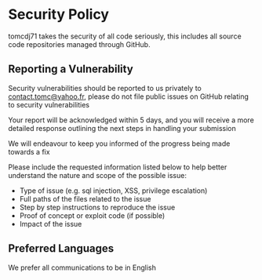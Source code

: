 # Security Policy

tomcdj71 takes the security of all code seriously, this includes all source code repositories managed through GitHub.

## Reporting a Vulnerability

Security vulnerabilities should be reported to us privately to [contact.tomc@yahoo.fr](mailto:contact.tomc@yahoo.fr), please do not file public issues on GitHub relating to security vulnerabilities

Your report will be acknowledged within 5 days, and you will receive a more detailed response outlining the next steps in handling your submission

We will endeavour to keep you informed of the progress being made towards a fix

Please include the requested information listed below to help better understand the nature and scope of the possible issue:

  * Type of issue (e.g. sql injection, XSS, privilege escalation)
  * Full paths of the files related to the issue
  * Step by step instructions to reproduce the issue
  * Proof of concept or exploit code (if possible)
  * Impact of the issue

## Preferred Languages

We prefer all communications to be in English
